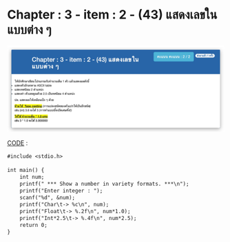 # Chapter : 3 - item : 2 - (43) แสดงเลขในแบบต่าง ๆ

![img](./assets/2.jpg)

[CODE][file] :
```
#include <stdio.h>

int main() {
    int num;
    printf(" *** Show a number in variety formats. ***\n");
    printf("Enter integer : ");
    scanf("%d", &num);
    printf("Char\t-> %c\n", num);
    printf("Float\t-> %.2f\n", num*1.0);
    printf("Int*2.5\t-> %.4f\n", num*2.5);
    return 0;
}
```

[file]: ./src/02.c
